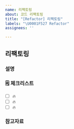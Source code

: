 ```yaml
---
name: 리팩토링
about: 코드 리팩토링
title: "[Refactor] 리팩토링"
labels: "\U0001F527 Refactor"
assignees: ''

---
```


## 리팩토링

### 설명

<!-- 간단한 설명을 작성합니다. -->

### 🗒 체크리스트

- [ ] 🔥 
- [ ] 🔥 
- [ ] 🔥 

### 참고자료

<!-- 참고할 정보나 링크를 작성합니다. -->
